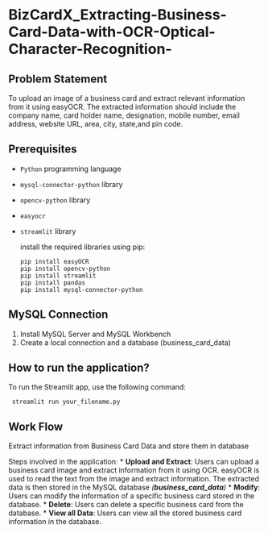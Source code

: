 # BizCardX_Extracting-Business-Card-Data-with-OCR-Optical-Character-Recognition-

## Problem Statement
  To upload an image of a business card and extract relevant information from it using easyOCR. The extracted information should include the company name, card holder name, designation, mobile number, email address,   website URL, area, city, state,and pin code.

## Prerequisites
- `Python` programming language
- `mysql-connector-python` library
- `opencv-python` library
- `easyocr`
- `streamlit` library

  install the required libraries using pip:
   ```
   pip install easyOCR
   pip install opencv-python
   pip install streamlit
   pip install pandas 
   pip install mysql-connector-python

   ```

## MySQL Connection

1. Install MySQL Server and MySQL Workbench
2. Create a local connection and a database (business_card_data)

## How to run the application?
To run the Streamlit app, use the following command:

  ```
   streamlit run your_filename.py 
   ```

## Work Flow
Extract information from Business Card Data and store them in database

Steps involved in the application:
      *  **Upload and Extract**: Users can upload a business card image and extract information from it using OCR. 
                               easyOCR is used to read the text from the image and extract information.
                               The extracted data is then stored in the MySQL database _(**business_card_data**)_
      *  **Modify**: Users can modify the information of a specific business card stored in the database.
      *  **Delete**: Users can delete a specific business card from the database.
      *  **View all Data**: Users can view all the stored business card information in the database.
